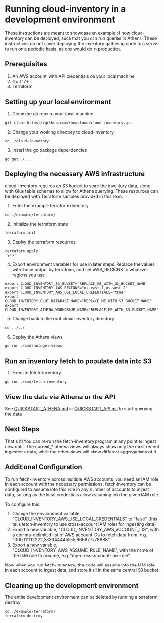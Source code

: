 # Running cloud-inventory in a development environment

These instructions are meant to showcase an example of how cloud-inventory can be deployed, such that you can run queries in Athena. These instructions do not cover deploying the inventory gathering code to a server to run on a periodic basis, as one would do in production.

## Prerequisites

1. An AWS account, with API credentials on your local machine
2. Go 1.17+
3. Terraform

## Setting up your local environment

1. Clone the git repo to your local machine

```
git clone https://github.com/sheacloud/cloud-inventory.git
```

2. Change your working directory to cloud-inventory

```
cd ./cloud-inventory
```

3. Install the go package dependencies

```
go get ./...
```

## Deploying the necessary AWS infrastructure

cloud-inventory requires an S3 bucket to store the inventory data, along with Glue table schemas to allow for Athena querying. These resources can be deployed with Terraform samples provided in this repo.

1. Enter the example terraform directory
```
cd ./example/terraform/
```
2. Initialize the terraform state
```
terraform init
```
3. Deploy the terraform resources
```
terraform apply
'yes'
```
4. Export environment variables for use in later steps. Replace the values with those output by terraform, and set AWS_REGIONS to whatever regions you use
```
export CLOUD_INVENTORY_S3_BUCKET="REPLACE_ME_WITH_S3_BUCKET_NAME"
export CLOUD_INVENTORY_AWS_REGIONS="us-east-1,us-west-2"
export CLOUD_INVENTORY_AWS_USE_LOCAL_CREDENTIALS="true"
export CLOUD_INVENTORY_GLUE_DATABASE_NAME="REPLACE_ME_WITH_S3_BUCKET_NAME"
export CLOUD_INVENTORY_ATHENA_WORKGROUP_NAME="REPLACE_ME_WITH_S3_BUCKET_NAME"
```
5. Change back to the root cloud-inventory directory
```
cd ../../
```
6. Deploy the Athena views
```
go run ./cmd/autogen-views
```

## Run an inventory fetch to populate data into S3

1. Execute fetch-inventory
```
go run ./cmd/fetch-inventory
```

## View the data via Athena or the API

See [QUICKSTART_ATHENA.md](QUICKSTART_ATHENA.md) or [QUICKSTART_API.md](QUICKSTART_API.md) to start querying the data

## Next Steps

That's it! You can re-run the fetch-inventory program at any point to ingest new data. The current_* athena views will always show only the most recent ingestions data, while the other views will show different aggregations of it.

## Additional Configuration

To run fetch-inventory across multiple AWS accounts, you need an IAM role in each account with the necessary permissions. fetch-inventory can be configured to assume into this role in any number of accounts to ingest data, so long as the local credentials allow assuming into the given IAM role.

To configure this:
1. Change the environment variable "CLOUD_INVENTORY_AWS_USE_LOCAL_CREDENTIALS" to "false" (this tells fetch-inventory to use cross-account IAM roles for ingesting data)
2. Export a new variable, "CLOUD_INVENTORY_AWS_ACCOUNT_IDS", with a comma-delimited list of AWS account IDs to fetch data from, e.g. "000011112222,333344445555,666677778888"
3. Export a new variable, "CLOUD_INVENTORY_AWS_ASSUME_ROLE_NAME", with the name of the IAM role to assume, e.g. "my-cross-account-iam-role"

Now when you run fetch-inventory, the code will assume into the IAM role in each account to ingest data, and store it all in the same central S3 bucket.

## Cleaning up the development environment

The entire development environment can be deleted by running a terraform destroy
```
cd ./example/terraform/
terraform destroy
```
